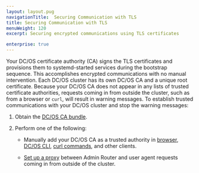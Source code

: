 ```yaml
---
layout: layout.pug
navigationTitle:  Securing Communication with TLS
title: Securing Communication with TLS
menuWeight: 120
excerpt: Securing encrypted communications using TLS certificates

enterprise: true
---
```

<!-- The source repository for this topic is https://github.com/dcos/dcos-docs-site -->


Your DC/OS certificate authority (CA) signs the TLS certificates and provisions them to systemd-started services during the bootstrap sequence. This accomplishes encrypted communications with no manual intervention. Each DC/OS cluster has its own DC/OS CA and a unique root certificate. Because your DC/OS CA does not appear in any lists of trusted certificate authorities, requests coming in from outside the cluster, such as from a browser or `curl`, will result in warning messages. To establish trusted communications with your DC/OS cluster and stop the warning messages:

1. Obtain the [DC/OS CA bundle](/1.11/security/ent/tls-ssl/get-cert/).

1. Perform one of the following:

     - Manually add your DC/OS CA as a trusted authority in [browser](/1.11/security/ent/tls-ssl/ca-trust-browser/), [DC/OS CLI](/1.11/security/ent/tls-ssl/ca-trust-cli/), [curl commands](/1.11/security/ent/tls-ssl/ca-trust-curl/), and other clients.

     - [Set up a proxy](/1.11/security/ent/tls-ssl/haproxy-adminrouter/) between Admin Router and user agent requests coming in from outside of the cluster.
